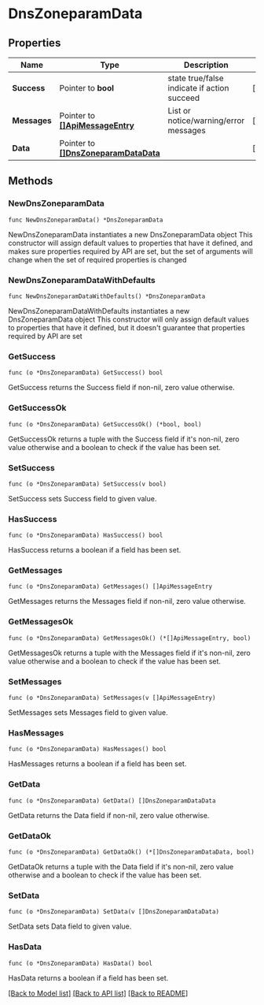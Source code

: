 # DnsZoneparamData

## Properties

Name | Type | Description | Notes
------------ | ------------- | ------------- | -------------
**Success** | Pointer to **bool** | state true/false indicate if action succeed | [optional] 
**Messages** | Pointer to [**[]ApiMessageEntry**](ApiMessageEntry.md) | List or notice/warning/error messages | [optional] 
**Data** | Pointer to [**[]DnsZoneparamDataData**](DnsZoneparamDataData.md) |  | [optional] 

## Methods

### NewDnsZoneparamData

`func NewDnsZoneparamData() *DnsZoneparamData`

NewDnsZoneparamData instantiates a new DnsZoneparamData object
This constructor will assign default values to properties that have it defined,
and makes sure properties required by API are set, but the set of arguments
will change when the set of required properties is changed

### NewDnsZoneparamDataWithDefaults

`func NewDnsZoneparamDataWithDefaults() *DnsZoneparamData`

NewDnsZoneparamDataWithDefaults instantiates a new DnsZoneparamData object
This constructor will only assign default values to properties that have it defined,
but it doesn't guarantee that properties required by API are set

### GetSuccess

`func (o *DnsZoneparamData) GetSuccess() bool`

GetSuccess returns the Success field if non-nil, zero value otherwise.

### GetSuccessOk

`func (o *DnsZoneparamData) GetSuccessOk() (*bool, bool)`

GetSuccessOk returns a tuple with the Success field if it's non-nil, zero value otherwise
and a boolean to check if the value has been set.

### SetSuccess

`func (o *DnsZoneparamData) SetSuccess(v bool)`

SetSuccess sets Success field to given value.

### HasSuccess

`func (o *DnsZoneparamData) HasSuccess() bool`

HasSuccess returns a boolean if a field has been set.

### GetMessages

`func (o *DnsZoneparamData) GetMessages() []ApiMessageEntry`

GetMessages returns the Messages field if non-nil, zero value otherwise.

### GetMessagesOk

`func (o *DnsZoneparamData) GetMessagesOk() (*[]ApiMessageEntry, bool)`

GetMessagesOk returns a tuple with the Messages field if it's non-nil, zero value otherwise
and a boolean to check if the value has been set.

### SetMessages

`func (o *DnsZoneparamData) SetMessages(v []ApiMessageEntry)`

SetMessages sets Messages field to given value.

### HasMessages

`func (o *DnsZoneparamData) HasMessages() bool`

HasMessages returns a boolean if a field has been set.

### GetData

`func (o *DnsZoneparamData) GetData() []DnsZoneparamDataData`

GetData returns the Data field if non-nil, zero value otherwise.

### GetDataOk

`func (o *DnsZoneparamData) GetDataOk() (*[]DnsZoneparamDataData, bool)`

GetDataOk returns a tuple with the Data field if it's non-nil, zero value otherwise
and a boolean to check if the value has been set.

### SetData

`func (o *DnsZoneparamData) SetData(v []DnsZoneparamDataData)`

SetData sets Data field to given value.

### HasData

`func (o *DnsZoneparamData) HasData() bool`

HasData returns a boolean if a field has been set.


[[Back to Model list]](../README.md#documentation-for-models) [[Back to API list]](../README.md#documentation-for-api-endpoints) [[Back to README]](../README.md)


